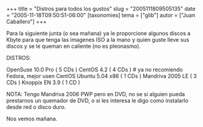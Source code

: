 +++
title = "Distros para todos los gustos"
slug = "2005111809505135"
date = "2005-11-18T09:50:51-06:00"
[taxonomies]
tema = ["glib"]
autor = ["Juan Caballero"]
+++

Para la siguiente junta (o sea mañana) ya le proporcione algunos discos
a Kbyte para que tenga las imagenes ISO a la mano y quien guste lleve
sus discos y se le queman en caliente (no es pleonasmo).

DISTROS:

OpenSuse 10.0 Pro ( 5 CDs ) CentOS 4.2 ( 4 CDs ) \# ya no recomiendo
Fedora, mejor usen CentOS Ubuntu 5.04 x86 ( 1 CDs ) Mandriva 2005 LE ( 3
CDs ) Knoppix EN 3.9 ( 1 CD )

NOTA: Tengo Mandriva 2006 PWP pero en DVD, no se si alguien pueda
prestarnos un quemador de DVD, o si les interesa le digo como instalarlo
desde red o disco duro.

Nos vemos mañana.

